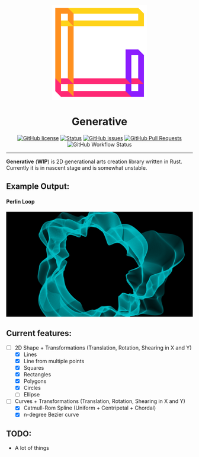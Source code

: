 <p align=center>
<img src="logo.png" alt="logo" width="256" height="256"></p>


<h1 align="center">Generative</h1>

<div align="center">
  
  [![GitHub license](https://img.shields.io/github/license/gp-97/generative?style=for-the-badge&logo=apache)](https://github.com/gp-97/generative/blob/master/LICENSE)
  [![Status](https://img.shields.io/badge/status-active-success?style=for-the-badge&logo=statuspal)]()
  [![GitHub issues](https://img.shields.io/github/issues/gp-97/generative?style=for-the-badge&logo=github)](https://github.com/gp-97/generative/issues)
  [![GitHub Pull Requests](https://img.shields.io/github/issues-pr/gp-97/generative?style=for-the-badge&logo=github-actions)](https://github.com/gp-97/generative/pulls)
  ![GitHub Workflow Status](https://img.shields.io/github/workflow/status/gp-97/generative/Continuous%20Integration?logo=github&style=for-the-badge)

</div>

---

**Generative** (__WIP__) is 2D generational arts creation library written in Rust.
Currently it is in nascent stage and is somewhat unstable.

## Example Output: 
#### Perlin Loop
![Perlin Loop](examples/outputs/perlin_loop.png)

## Current features:
- [ ] 2D Shape + Transformations (Translation, Rotation, Shearing in X and Y)
  - [x] Lines
  - [x] Line from multiple points
  - [x] Squares
  - [x] Rectangles
  - [x] Polygons
  - [x] Circles
  - [ ] Ellipse
- [ ] Curves + Transformations (Translation, Rotation, Shearing in X and Y)
  - [x] Catmull-Rom Spline (Uniform + Centripetal + Chordal)
  - [x] n-degree Bezier curve
## TODO:
- A lot of things
